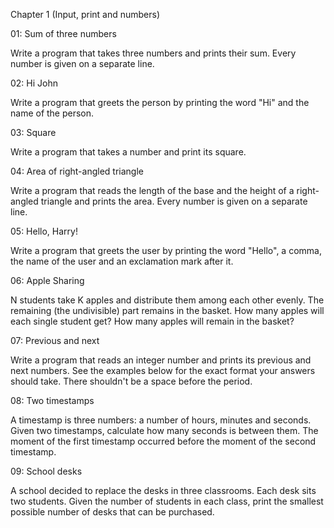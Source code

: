 Chapter 1 (Input, print and numbers)

01: Sum of three numbers

Write a program that takes three numbers and prints their sum. Every number is given on a separate line.

02: Hi John

Write a program that greets the person by printing the word "Hi" and the name of the person.

03: Square

Write a program that takes a number and print its square.

04: Area of right-angled triangle

Write a program that reads the length of the base and the height of a right-angled triangle and prints the area. Every number is given on a separate line.

05: Hello, Harry!

Write a program that greets the user by printing the word "Hello", a comma, the name of the user and an exclamation mark after it.

06: Apple Sharing

N students take K apples and distribute them among each other evenly. The remaining (the undivisible) part remains in the basket. How many apples will each single student get? How many apples will remain in the basket?

07: Previous and next

Write a program that reads an integer number and prints its previous and next numbers. See the examples below for the exact format your answers should take. There shouldn't be a space before the period.

08: Two timestamps

A timestamp is three numbers: a number of hours, minutes and seconds. Given two timestamps, calculate how many seconds is between them. The moment of the first timestamp occurred before the moment of the second timestamp.

09: School desks

A school decided to replace the desks in three classrooms. Each desk sits two students. Given the number of students in each class, print the smallest possible number of desks that can be purchased.

